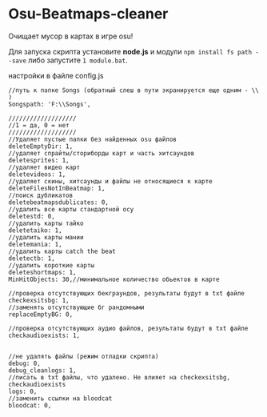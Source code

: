# Osu-Beatmaps-cleaner
Очищает мусор в картах в игре osu!

Для запуска скрипта установите **node.js** и модули `npm install fs path --save` либо запустите `1 module.bat`.

настройки в файле config.js

	//путь к папке Songs (обратный слеш в пути экранируется еще одним - \\ )
	Songspath: 'F:\\Songs',

	///////////////////
	//1 = да, 0 = нет
	///////////////////
	//Удаляет пустые папки без найденных osu файлов
	deleteEmptyDir: 1,
	//удаляет спрайты/сториборды карт и часть хитсаундов
	deletesprites: 1,
	//удаляет видео карт
	deletevideos: 1,
	//удаляет скины, хитсаунды и файлы не относящиеся к карте
	deleteFilesNotInBeatmap: 1,
	//поиск дубликатов
	deletebeatmapsdublicates: 0,
	//удалить все карты стандартной осу
	deletestd: 0,
	//удалить карты тайко
	deletetaiko: 1,
	//удалить карты мании
	deletemania: 1,
	//удалить карты catch the beat
	deletectb: 1,
	//удалить короткие карты
	deleteshortmaps: 1,
	MinHitObjects: 30,//минимальное количество обьектов в карте

	//проверка отсутствующих бекграундов, результаты будут в txt файле
	checkexsitsbg: 1,
	//заменять отсутствующие бг рандомными
	replaceEmptyBG: 0,

	//проверка отсутствующих аудио файлов, результаты будут в txt файле
	checkaudioexists: 1,
	

	//не удалять файлы (режим отладки скрипта)
	debug: 0,
	debug_cleanlogs: 1,
	//писать в txt файлы, что удалено. Не влияет на checkexsitsbg, checkaudioexists
	logs: 0,
	//заменить ссылки на bloodcat
	bloodcat: 0,
